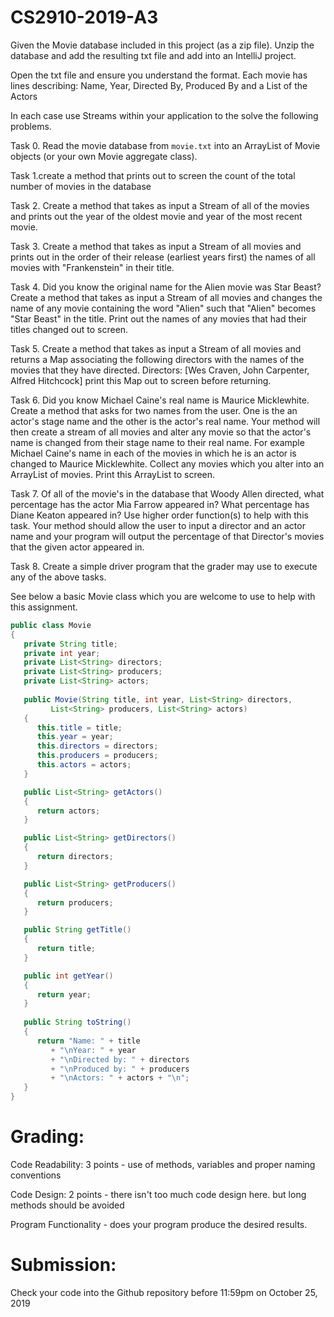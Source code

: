 # CS2910-2019-A3

Given the Movie database included in this project (as a zip file). Unzip the database and add the resulting txt file and add into an IntelliJ project. 

Open the txt file and ensure you understand the format. Each movie has lines describing: Name, Year, Directed By, Produced By and a List of the Actors

In each case use Streams within your application to the solve the following problems.

Task 0. Read the movie database from `movie.txt` into an ArrayList of Movie objects (or your own Movie aggregate class).

Task 1.create a method that prints out to screen the count of the total number of movies in the database

Task 2. Create a method that takes as input a Stream of all of the movies and prints out the year of the oldest movie and year of the most recent movie.

Task 3. Create a method that takes as input a Stream of all movies and prints out in the order of their release (earliest years first) the names of all movies with "Frankenstein" in their title.

Task 4. Did you know the original name for the Alien movie was Star Beast? Create a method that takes as input a Stream of all movies and changes the name of any movie containing the word "Alien" such that "Alien" becomes "Star Beast" in the title. Print out the names of any movies that had their titles changed out to screen.

Task 5. Create a method that takes as input a Stream of all movies and returns a Map associating the following directors with the names of the movies that they have directed. Directors: [Wes Craven, John Carpenter, Alfred Hitchcock] print this Map out to screen before returning.

Task 6. Did you know Michael Caine's real name is Maurice Micklewhite. Create a method that asks for two names from the user. One is the an actor's stage name and the other is the actor's real name. Your method will then create a stream of all movies and alter any movie so that the actor's name is changed from their stage name to their real name. For example Michael Caine's name in each of the movies in which he is an actor is changed to Maurice Micklewhite. Collect any movies which you alter into an ArrayList of movies. Print this ArrayList to screen.

Task 7. Of all of the movie's in the database that Woody Allen directed, what percentage has the actor Mia Farrow appeared in? What percentage has Diane Keaton appeared in? Use higher order function(s) to help with this task. Your method should allow the user to input a director and an actor name and your program will output the percentage of that Director's movies that the given actor appeared in. 

Task 8. Create a simple driver program that the grader may use to execute any of the above tasks. 


See below a basic Movie class which you are welcome to use to help with this assignment. 

```java
public class Movie 
{
   private String title;
   private int year;
   private List<String> directors;
   private List<String> producers;
   private List<String> actors;
		
   public Movie(String title, int year, List<String> directors,
         List<String> producers, List<String> actors) 
   {
      this.title = title;
      this.year = year;
      this.directors = directors;
      this.producers = producers;
      this.actors = actors;
   }

   public List<String> getActors() 
   {
      return actors;
   }

   public List<String> getDirectors() 
   {
      return directors;
   }

   public List<String> getProducers() 
   {
      return producers;
   }

   public String getTitle() 
   {
      return title;
   }

   public int getYear() 
   {
      return year;
   }
	
   public String toString() 
   {
      return "Name: " + title 
         + "\nYear: " + year
         + "\nDirected by: " + directors
         + "\nProduced by: " + producers
         + "\nActors: " + actors + "\n";
   }
}
```

# Grading: 

Code Readability: 3 points - use of methods, variables and proper naming conventions

Code Design: 2 points - there isn't too much code design here. but long methods should be avoided

Program Functionality - does your program produce the desired results. 

# Submission:
Check your code into the Github repository before 11:59pm on October 25, 2019


